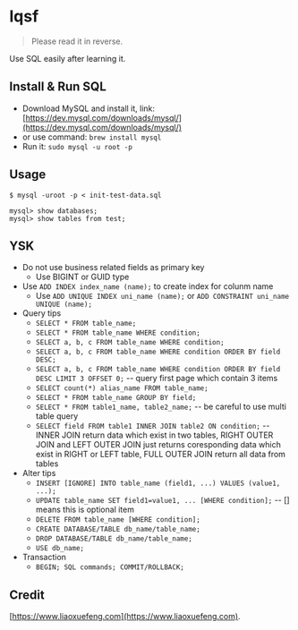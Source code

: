 # lqsf

> Please read it in reverse.

Use SQL easily after learning it.

## Install & Run SQL

- Download MySQL and install it, link: [https://dev.mysql.com/downloads/mysql/](https://dev.mysql.com/downloads/mysql/)
- or use command: `brew install mysql`
- Run it: `sudo mysql -u root -p`

## Usage

```
$ mysql -uroot -p < init-test-data.sql

mysql> show databases;
mysql> show tables from test;

```

## YSK

- Do not use business related fields as primary key
    - Use BIGINT or GUID type
- Use `ADD INDEX index_name (name);` to create index for colunm name
    - Use `ADD UNIQUE INDEX uni_name (name);` or `ADD CONSTRAINT uni_name UNIQUE (name);` 
- Query tips
    - `SELECT * FROM table_name;`
    - `SELECT * FROM table_name WHERE condition;`
    - `SELECT a, b, c FROM table_name WHERE condition;`
    - `SELECT a, b, c FROM table_name WHERE condition ORDER BY field DESC;`
    - `SELECT a, b, c FROM table_name WHERE condition ORDER BY field DESC LIMIT 3 OFFSET 0;` -- query first page which contain 3 items
    - `SELECT count(*) alias_name FROM table_name;`
    - `SELECT * FROM table_name GROUP BY field;`
    - `SELECT * FROM table1_name, table2_name;` -- be careful to use multi table query
    - `SELECT field FROM table1 INNER JOIN table2 ON condition;` -- INNER JOIN return data which exist in two tables, RIGHT OUTER JOIN and LEFT OUTER JOIN just returns coresponding data which exist in RIGHT or LEFT table, FULL OUTER JOIN return all data from tables
- Alter tips
    - `INSERT [IGNORE] INTO table_name (field1, ...) VALUES (value1, ...);`
    - `UPDATE table_name SET field1=value1, ... [WHERE condition];` -- [] means this is optional item 
    - `DELETE FROM table_name [WHERE condition];`
    - `CREATE DATABASE/TABLE db_name/table_name;`
    - `DROP DATABASE/TABLE db_name/table_name;`
    - `USE db_name;`
- Transaction
    - `BEGIN; SQL commands; COMMIT/ROLLBACK;`

## Credit

[https://www.liaoxuefeng.com](https://www.liaoxuefeng.com).
